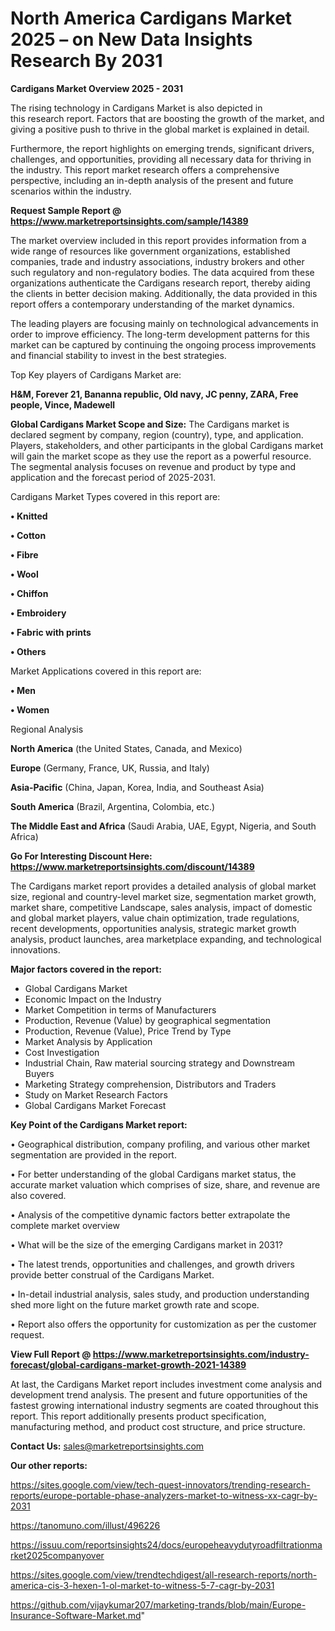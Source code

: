  # North America Cardigans Market 2025 – on New Data Insights Research By 2031

<Strong> Cardigans Market Overview 2025 - 2031</strong>

The rising technology in Cardigans Market is also depicted in this research report. Factors that are boosting the growth of the market, and giving a positive push to thrive in the global market is explained in detail.

Furthermore, the report highlights on emerging trends, significant drivers, challenges, and opportunities, providing all necessary data for thriving in the industry. This report market research offers a comprehensive perspective, including an in-depth analysis of the present and future scenarios within the industry.

<strong>Request Sample Report @ <a href=https://www.marketreportsinsights.com/sample/14389>https://www.marketreportsinsights.com/sample/14389</a></strong>

The market overview included in this report provides information from a wide range of resources like government organizations, established companies, trade and industry associations, industry brokers and other such regulatory and non-regulatory bodies. The data acquired from these organizations authenticate the Cardigans research report, thereby aiding the clients in better decision making. Additionally, the data provided in this report offers a contemporary understanding of the market dynamics.

The leading players are focusing mainly on technological advancements in order to improve efficiency. The long-term development patterns for this market can be captured by continuing the ongoing process improvements and financial stability to invest in the best strategies.

Top Key players of Cardigans Market are:

<strong>H&M, Forever 21, Bananna republic, Old navy, JC penny, ZARA, Free people, Vince, Madewell</strong>

<strong><b>Global Cardigans Market Scope and Size:</b></strong>
The Cardigans market is declared segment by company, region (country), type, and application. Players, stakeholders, and other participants in the global Cardigans market will gain the market scope as they use the report as a powerful resource. The segmental analysis focuses on revenue and product by type and application and the forecast period of 2025-2031.

Cardigans Market Types covered in this report are:

<strong>• Knitted

• Cotton

• Fibre

• Wool

• Chiffon

• Embroidery

• Fabric with prints

• Others</strong>

Market Applications covered in this report are:

<strong>• Men

• Women</strong> 

Regional Analysis

<strong>North America</strong> (the United States, Canada, and Mexico)

<strong>Europe</strong> (Germany, France, UK, Russia, and Italy)

<strong>Asia-Pacific</strong> (China, Japan, Korea, India, and Southeast Asia)

<strong>South America</strong> (Brazil, Argentina, Colombia, etc.)

<strong>The Middle East and Africa</strong> (Saudi Arabia, UAE, Egypt, Nigeria, and South Africa)

<strong>Go For Interesting Discount Here: <a href=https://www.marketreportsinsights.com/discount/14389>https://www.marketreportsinsights.com/discount/14389</a></strong>

The Cardigans market report provides a detailed analysis of global market size, regional and country-level market size, segmentation market growth, market share, competitive Landscape, sales analysis, impact of domestic and global market players, value chain optimization, trade regulations, recent developments, opportunities analysis, strategic market growth analysis, product launches, area marketplace expanding, and technological innovations.

<strong><b>Major factors covered in the report:</b></strong>
<ul>
  <li>Global Cardigans Market </li>
  <li>Economic Impact on the Industry</li>
  <li>Market Competition in terms of Manufacturers</li>
  <li>Production, Revenue (Value) by geographical segmentation</li>
  <li>Production, Revenue (Value), Price Trend by Type</li>
  <li>Market Analysis by Application</li>
  <li>Cost Investigation</li>
  <li>Industrial Chain, Raw material sourcing strategy and Downstream Buyers</li>
  <li>Marketing Strategy comprehension, Distributors and Traders</li>
  <li>Study on Market Research Factors</li>
  <li>Global Cardigans Market Forecast</li>
</ul>

<strong><b>Key Point of the Cardigans Market report:</b></strong>

• Geographical distribution, company profiling, and various other market segmentation are provided in the report.

• For better understanding of the global Cardigans market status, the accurate market valuation which comprises of size, share, and revenue are also covered.

• Analysis of the competitive dynamic factors better extrapolate the complete market overview

• What will be the size of the emerging Cardigans market in 2031?

• The latest trends, opportunities and challenges, and growth drivers provide better construal of the Cardigans Market.

• In-detail industrial analysis, sales study, and production understanding shed more light on the future market growth rate and scope.

• Report also offers the opportunity for customization as per the customer request.

<strong><b>View Full Report @ <a href=https://www.marketreportsinsights.com/industry-forecast/global-cardigans-market-growth-2021-14389>https://www.marketreportsinsights.com/industry-forecast/global-cardigans-market-growth-2021-14389</a></b></strong>


At last, the Cardigans Market report includes investment come analysis and development trend analysis. The present and future opportunities of the fastest growing international industry segments are coated throughout this report. This report additionally presents product specification, manufacturing method, and product cost structure, and price structure.

<strong>Contact Us:</strong>
sales@marketreportsinsights.com

<strong>Our other reports:</strong>

<a href=https://sites.google.com/view/tech-quest-innovators/trending-research-reports/europe-portable-phase-analyzers-market-to-witness-xx-cagr-by-2031>https://sites.google.com/view/tech-quest-innovators/trending-research-reports/europe-portable-phase-analyzers-market-to-witness-xx-cagr-by-2031</a>

<a href=https://tanomuno.com/illust/496226>https://tanomuno.com/illust/496226</a>

<a href=https://issuu.com/reportsinsights24/docs/europeheavydutyroadfiltrationmarket2025companyover>https://issuu.com/reportsinsights24/docs/europeheavydutyroadfiltrationmarket2025companyover</a>

<a href=https://sites.google.com/view/trendtechdigest/all-research-reports/north-america-cis-3-hexen-1-ol-market-to-witness-5-7-cagr-by-2031>https://sites.google.com/view/trendtechdigest/all-research-reports/north-america-cis-3-hexen-1-ol-market-to-witness-5-7-cagr-by-2031</a>

<a href=https://github.com/vijaykumar207/marketing-trands/blob/main/Europe-Insurance-Software-Market.md>https://github.com/vijaykumar207/marketing-trands/blob/main/Europe-Insurance-Software-Market.md</a>"
